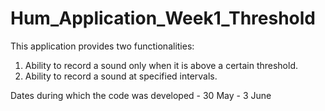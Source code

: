 # Hum_Application_Week1_Threshold
This application provides two functionalities:
1. Ability to record a sound only when it is above a certain threshold. 
2. Ability to record a sound at specified intervals. 

Dates during which the code was developed - 30 May - 3 June
